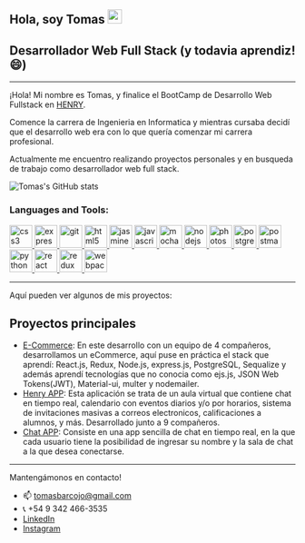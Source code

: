## Hola, soy Tomas <img src="https://media.giphy.com/media/hvRJCLFzcasrR4ia7z/giphy.gif" width="25px"></a>

## Desarrollador Web Full Stack (y todavia aprendiz! 😄)

---

¡Hola!
Mi nombre es Tomas, y finalice el BootCamp de Desarrollo Web Fullstack en [HENRY](https://www.soyhenry.com/).

Comence la carrera de Ingenieria en Informatica y mientras cursaba decidí que el desarrollo web era con lo que quería comenzar mi carrera profesional.

Actualmente me encuentro realizando proyectos personales y en busqueda de trabajo como desarrollador web full stack.

![Tomas's GitHub stats](https://github-readme-stats.vercel.app/api?username=tomasbarcojo&show_icons=true&theme=dark)

<h3 align="left">Languages and Tools:</h3>
<p align="left"> <a href="https://www.w3schools.com/css/" target="_blank"> <img src="https://devicons.github.io/devicon/devicon.git/icons/css3/css3-original-wordmark.svg" alt="css3" width="40" height="40"/> </a> <a href="https://expressjs.com" target="_blank"> <img src="https://devicons.github.io/devicon/devicon.git/icons/express/express-original-wordmark.svg" alt="express" width="40" height="40"/> </a> <a href="https://git-scm.com/" target="_blank"> <img src="https://www.vectorlogo.zone/logos/git-scm/git-scm-icon.svg" alt="git" width="40" height="40"/> </a> <a href="https://www.w3.org/html/" target="_blank"> <img src="https://devicons.github.io/devicon/devicon.git/icons/html5/html5-original-wordmark.svg" alt="html5" width="40" height="40"/> </a> <a href="https://jasmine.github.io/" target="_blank"> <img src="https://www.vectorlogo.zone/logos/jasmine/jasmine-icon.svg" alt="jasmine" width="40" height="40"/> </a> <a href="https://developer.mozilla.org/en-US/docs/Web/JavaScript" target="_blank"> <img src="https://devicons.github.io/devicon/devicon.git/icons/javascript/javascript-original.svg" alt="javascript" width="40" height="40"/> </a> <a href="https://mochajs.org" target="_blank"> <img src="https://www.vectorlogo.zone/logos/mochajs/mochajs-icon.svg" alt="mocha" width="40" height="40"/> </a> <a href="https://nodejs.org" target="_blank"> <img src="https://devicons.github.io/devicon/devicon.git/icons/nodejs/nodejs-original-wordmark.svg" alt="nodejs" width="40" height="40"/> </a> <a href="https://www.photoshop.com/en" target="_blank"> <img src="https://devicons.github.io/devicon/devicon.git/icons/photoshop/photoshop-plain.svg" alt="photoshop" width="40" height="40"/> </a> <a href="https://www.postgresql.org" target="_blank"> <img src="https://devicons.github.io/devicon/devicon.git/icons/postgresql/postgresql-original-wordmark.svg" alt="postgresql" width="40" height="40"/> </a> <a href="https://postman.com" target="_blank"> <img src="https://www.vectorlogo.zone/logos/getpostman/getpostman-icon.svg" alt="postman" width="40" height="40"/> </a> <a href="https://www.python.org" target="_blank"> <img src="https://devicons.github.io/devicon/devicon.git/icons/python/python-original.svg" alt="python" width="40" height="40"/> </a> <a href="https://reactjs.org/" target="_blank"> <img src="https://devicons.github.io/devicon/devicon.git/icons/react/react-original-wordmark.svg" alt="react" width="40" height="40"/> </a> <a href="https://redux.js.org" target="_blank"> <img src="https://devicons.github.io/devicon/devicon.git/icons/redux/redux-original.svg" alt="redux" width="40" height="40"/> </a> <a href="https://webpack.js.org" target="_blank"> <img src="https://devicons.github.io/devicon/devicon.git/icons/webpack/webpack-original.svg" alt="webpack" width="40" height="40"/> </a> </p>

---

Aquí pueden ver algunos de mis proyectos:

## Proyectos principales

- [E-Commerce](https://github.com/tomasbarcojo/E-Commerce): En este desarrollo con un equipo de 4 compañeros, desarrollamos un eCommerce, aquí puse en práctica el stack que aprendí: React.js, Redux, Node.js, express.js, PostgreSQL, Sequalize y además aprendí tecnologías que no conocia como ejs.js, JSON Web Tokens(JWT), Material-ui, multer y nodemailer.
- [Henry APP](https://github.com/Jasper13006/HenryApp): Esta aplicación se trata de un aula virtual que contiene chat en tiempo real, calendario con eventos diarios y/o por horarios, sistema de invitaciones masivas a correos electronicos, calificaciones a alumnos, y más. Desarrollado junto a 9 compañeros.
- [Chat APP](https://github.com/tomasbarcojo/Real-Time-Chat): Consiste en una app sencilla de chat en tiempo real, en la que cada usuario tiene la posibilidad de ingresar su nombre y la sala de chat a la que desea conectarse.

---

Mantengámonos en contacto!
- 📫 tomasbarcojo@gmail.com
- 📞 +54 9 342 466-3535
- [LinkedIn](https://www.linkedin.com/in/tomas-barcojo-5822021b8/)
- [Instagram](https://www.instagram.com/tomibarcojo/)

